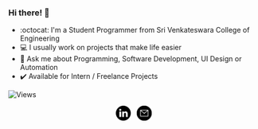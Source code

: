 ### Hi there! :wave:

- :octocat: I'm a Student Programmer from Sri Venkateswara College of Engineering
- :computer: I usually work on projects that make life easier
- :speech_balloon: Ask me about Programming, Software Development, UI Design or Automation 
- :heavy_check_mark: Available for Intern / Freelance Projects
<!--
- :seedling: <b>[#100DaysOfCode](https://github.com/sooryaprakash31/100DaysOfCode)</b>
-->
<!--
<details align>
  <summary>Know more about me!</summary>
  <hr>
<p align="center">I am a Motivated and Self-loving person who avidly wants to learn and thrive :nerd_face:. Multitasking, organizing and planning are some of my highlights :bulb:. I read about science often, love to binge-watch shows, write scripts and analyse films in my free time. :milky_way:
</p>
</details>
-->
<p align="left"> <img src="https://komarev.com/ghpvc/?username=sooryaprakash31" alt="Views" /> </p>
<p align="center">
<a href="https://www.linkedin.com/in/sooryaprakash31/"><img src="/assets/linkedin1.svg" width=30px height=30px alt="LinkedIn"></a> &nbsp;
<a href="mailto:sooryaprakash.r31@gmail.com"><img src="/assets/email.svg" width=30px height=30px alt="Mail"></a>
</p>

